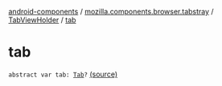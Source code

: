 [android-components](../../index.md) / [mozilla.components.browser.tabstray](../index.md) / [TabViewHolder](index.md) / [tab](./tab.md)

# tab

`abstract var tab: `[`Tab`](../../mozilla.components.concept.tabstray/-tab/index.md)`?` [(source)](https://github.com/mozilla-mobile/android-components/blob/master/components/browser/tabstray/src/main/java/mozilla/components/browser/tabstray/TabViewHolder.kt#L23)